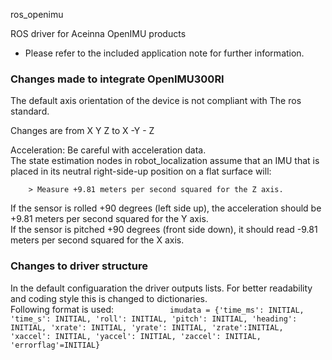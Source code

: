 ros_openimu

ROS driver for Aceinna OpenIMU products

- Please refer to the included application note for further information.


### Changes made to integrate OpenIMU300RI

The default axis orientation of the device is not compliant with The ros standard. 

Changes are from  X Y Z to X -Y - Z


Acceleration: Be careful with acceleration data.  <br/> The state estimation nodes in robot_localization assume that an IMU that is placed in its neutral right-side-up position on a flat surface will:

        > Measure +9.81 meters per second squared for the Z axis.
If the sensor is rolled +90
degrees (left side up), the acceleration should be +9.81 meters per second squared for the Y
axis. <br/>
If the sensor is pitched +90
degrees (front side down), it should read -9.81 meters per second squared for the X axis.


### Changes to driver structure

In the default configuaration the driver outputs lists. For better readability and coding style this is changed 
to dictionaries.<br /> 
Following format is used: 
`            imudata = {'time_ms': INITIAL, 'time_s': INITIAL,
                       'roll': INITIAL, 'pitch': INITIAL, 'heading': INITIAL,
                       'xrate': INITIAL, 'yrate': INITIAL, 'zrate':INITIAL,
                       'xaccel': INITIAL, 'yaccel': INITIAL, 'zaccel': INITIAL,
                       'errorflag'=INITIAL}`

